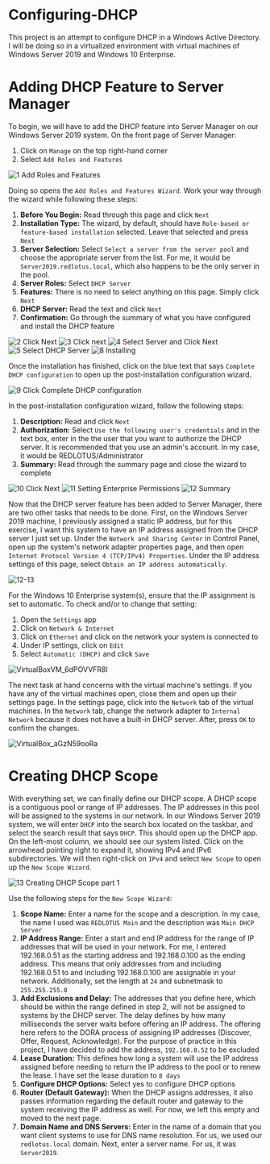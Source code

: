# Configuring-DHCP

This project is an attempt to configure DHCP in a Windows Active Directory. I will be doing so in a virtualized environment with virtual machines of Windows Server 2019 and Windows 10 Enterprise.

# Adding DHCP Feature to Server Manager

To begin, we will have to add the DHCP feature into Server Manager on our Windows Server 2019 system. On the front page of Server Manager:

1. Click on `Manage` on the top right-hand corner
2. Select `Add Roles and Features`

![1  Add Roles and Features](https://github.com/johnnyh209/Configuring-DHCP/assets/33064730/ba4860ed-1dd5-4c5b-8d81-317ff8761f78)

Doing so opens the `Add Roles and Features Wizard`. Work your way through the wizard while following these steps:

1. **Before You Begin:** Read through this page and click `Next`
2. **Installation Type:** The wizard, by default, should have `Role-based or feature-based installation` selected. Leave that selected and press `Next`
3. **Server Selection:** Select `Select a server from the server pool` and choose the appropriate server from the list. For me, it would be `Server2019.redlotus.local`, which also happens to be the only server in the pool.
4. **Server Roles:** Select `DHCP Server`
5. **Features:** There is no need to select anything on this page. Simply click `Next`
6. **DHCP Server:** Read the text and click `Next`
7. **Confirmation:** Go through the summary of what you have configured and install the DHCP feature

![2  Click Next](https://github.com/johnnyh209/Configuring-DHCP/assets/33064730/133725c4-a8c7-4d27-96ed-b4ff73e79cf2)
![3  Click next](https://github.com/johnnyh209/Configuring-DHCP/assets/33064730/0fcc4d46-a71f-491f-a0e5-8dc9e3f151e2)
![4  Select Server and Click Next](https://github.com/johnnyh209/Configuring-DHCP/assets/33064730/0c8a303f-e268-4f3d-ac66-1eda8c9996ce)
![5  Select DHCP Server](https://github.com/johnnyh209/Configuring-DHCP/assets/33064730/22278d9c-b01a-422c-b6e3-7821464a8957)
![8  Installing](https://github.com/johnnyh209/Configuring-DHCP/assets/33064730/c51fbab2-1775-4b7b-9df1-60f8e57aefc8)

Once the installation has finished, click on the blue text that says `Complete DHCP configuration` to open up the post-installation configuration wizard.

![9  Click Complete DHCP configuration](https://github.com/johnnyh209/Configuring-DHCP/assets/33064730/f364e19c-8c13-4fe2-a5b0-84b1aa187ad0)

In the post-installation configuration wizard, follow the following steps:

1. **Description:** Read and click `Next`
2. **Authorization:** Select `Use the following user's credentials` and in the text box, enter in the the user that you want to authorize the DHCP server. It is recommended that you use an admin's account. In my case, it would be REDLOTUS/Administrator
3. **Summary:** Read through the summary page and close the wizard to complete

![10  Click Next](https://github.com/johnnyh209/Configuring-DHCP/assets/33064730/65b424a9-096f-4fcc-9648-261d1c7c301d)
![11  Setting Enterprise Permissions](https://github.com/johnnyh209/Configuring-DHCP/assets/33064730/76f6c036-4fa5-44f3-ba68-d22d167dda7e)
![12  Summary](https://github.com/johnnyh209/Configuring-DHCP/assets/33064730/e29c366b-f4ac-4309-b7c1-c3f3d5ab5c45)

Now that the DHCP server feature has been added to Server Manager, there are two other tasks that needs to be done. First, on the Windows Server 2019 machine, I previously assigned a static IP address, but for this exercise, I want this system to have an IP address assigned from the DHCP server I just set up. Under the `Network and Sharing Center` in Control Panel, open up the system's network adapter properties page, and then open `Internet Protocol Version 4 (TCP/IPv4) Properties`. Under the IP address settings of this page, select `Obtain an IP address automatically`.

![12-13](https://github.com/johnnyh209/Configuring-DHCP/assets/33064730/444303a5-7aff-456a-bd12-d3a3e16466e8)

For the Windows 10 Enterprise system(s), ensure that the IP assignment is set to automatic. To check and/or to change that setting: 

1. Open the `Settings` app
2. Click on `Network & Internet`
3. Click on `Ethernet` and click on the network your system is connected to
4. Under IP settings, click on `Edit`
5. Select `Automatic (DHCP)` and click `Save`

![VirtualBoxVM_6dPOVVFR8l](https://github.com/johnnyh209/Configuring-DHCP/assets/33064730/af10eff9-6591-4564-a608-b676c2afae44)

The next task at hand concerns with the virtual machine's settings. If you have any of the virtual machines open, close them and open up their settings page. In the settings page, click into the `Network` tab of the virtual machines. In the `Network` tab, change the network adapter to `Internal Network` because it does not have a built-in DHCP server. After, press `OK` to confirm the changes.

![VirtualBox_aGzN59ooRa](https://github.com/johnnyh209/Configuring-DHCP/assets/33064730/2ef5bf0b-c9e8-407c-9543-091721f80e51)

# Creating DHCP Scope

With everything set, we can finally define our DHCP scope. A DHCP scope is a contiguous pool or range of IP addresses. The IP addresses in this pool will be assigned to the systems in our network. In our Windows Server 2019 system, we will enter `DHCP` into the search box located on the taskbar, and select the search result that says `DHCP`. This should open up the DHCP app. On the left-most column, we should see our system listed. Click on the arrowhead pointing right to expand it, showing IPv4 and IPv6 subdirectories. We will then right-click on `IPv4` and select `New Scope` to open up the `New Scope Wizard`.

![13  Creating DHCP Scope part 1](https://github.com/johnnyh209/Configuring-DHCP/assets/33064730/0cb971f0-9f20-4734-853e-62fff0333e5d)

Use the following steps for the `New Scope Wizard`:

1. **Scope Name:** Enter a name for the scope and a description. In my case, the name I used was `REDLOTUS Main` and the description was `Main DHCP Server`
2. **IP Address Range:** Enter a start and end IP address for the range of IP addresses that will be used in your network. For me, I entered 192.168.0.51 as the starting address and 192.168.0.100 as the ending address. This means that only addresses from and including 
192.168.0.51 to and including 192.168.0.100 are assignable in your network. Additionally, set the length at `24` and subnetmask to `255.255.255.0`
3. **Add Exclusions and Delay:** The addresses that you define here, which should be within the range defined in step 2, will not be assigned to systems by the DHCP server. The delay defines by how many milliseconds the server waits before offering an IP address. The offering here refers to the DORA process of assigning IP addresses (Discover, Offer, Request, Acknowledge). For the purpose of practice in this project, I have decided to add the address, `192.168.0.52` to be excluded
4. **Lease Duration:** This defines how long a system will use the IP address assigned before needing to return the IP address to the pool or to renew the lease. I have set the lease duration to `8 days`
5. **Configure DHCP Options:** Select yes to configure DHCP options
6. **Router (Default Gateway):** When the DHCP assigns addresses, it also passes information regarding the default router and gateway to the system receiving the IP address as well. For now, we left this empty and moved to the next page.
7. **Domain Name and DNS Servers:** Enter in the name of a domain that you want client systems to use for DNS name resolution. For us, we used our `redlotus.local` domain. Next, enter a server name. For us, it was `Server2019`. 




